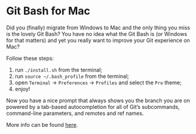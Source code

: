 # Git Bash for Mac

Did you (finally) migrate from Windows to Mac and the only thing you miss is the lovely Git Bash?
You have no idea what the Git Bash is (or Windows for that matters) and yet you really want to improve your Git experience on Mac?

Follow these steps:
1. run `./install.sh` from the terminal;
2. run `source ~/.bash_profile` from the terminal;
3. open `Terminal` -> `Preferences` -> `Profiles` and select the `Pro` theme;
4. enjoy!

Now you have a nice prompt that always shows you the branch you are on powered by a tab-based autocompletion for all of Git’s subcommands, command-line parameters, and remotes and ref names.

More info can be found [here](https://git-scm.com/book/en/v2/Appendix-A%3A-Git-in-Other-Environments-Git-in-Bash).
